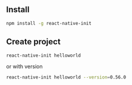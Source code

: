 ## Install

```bash
npm install -g react-native-init
```
## Create project

```bash
react-native-init helloworld
```
or with version
```bash
react-native-init helloworld --version=0.56.0
```
